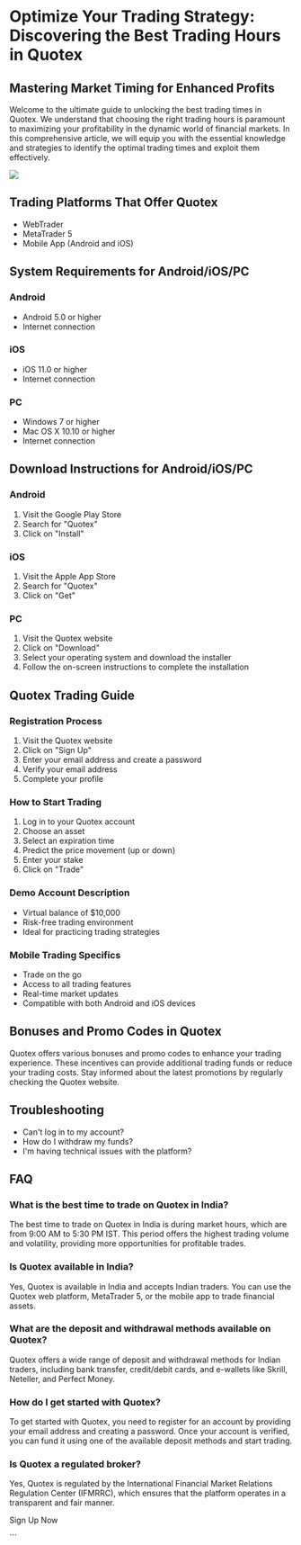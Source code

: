 # Optimize Your Trading Strategy: Discovering the Best Trading Hours in Quotex

## Mastering Market Timing for Enhanced Profits

Welcome to the ultimate guide to unlocking the best trading times in
Quotex. We understand that choosing the right trading hours is paramount
to maximizing your profitability in the dynamic world of financial
markets. In this comprehensive article, we will equip you with the
essential knowledge and strategies to identify the optimal trading times
and exploit them effectively.

[![](https://static.quotex.io/files/4_en/300_250.jpg)](https://traff.sbs/brokerqxlid)

## Trading Platforms That Offer Quotex

-   WebTrader
-   MetaTrader 5
-   Mobile App (Android and iOS)

## System Requirements for Android/iOS/PC

### Android

-   Android 5.0 or higher
-   Internet connection

### iOS

-   iOS 11.0 or higher
-   Internet connection

### PC

-   Windows 7 or higher
-   Mac OS X 10.10 or higher
-   Internet connection

## Download Instructions for Android/iOS/PC

### Android

1.  Visit the Google Play Store
2.  Search for "Quotex"
3.  Click on "Install"

### iOS

1.  Visit the Apple App Store
2.  Search for "Quotex"
3.  Click on "Get"

### PC

1.  Visit the Quotex website
2.  Click on "Download"
3.  Select your operating system and download the installer
4.  Follow the on-screen instructions to complete the installation

## Quotex Trading Guide

### Registration Process

1.  Visit the Quotex website
2.  Click on "Sign Up"
3.  Enter your email address and create a password
4.  Verify your email address
5.  Complete your profile

### How to Start Trading

1.  Log in to your Quotex account
2.  Choose an asset
3.  Select an expiration time
4.  Predict the price movement (up or down)
5.  Enter your stake
6.  Click on "Trade"

### Demo Account Description

-   Virtual balance of \$10,000
-   Risk-free trading environment
-   Ideal for practicing trading strategies

### Mobile Trading Specifics

-   Trade on the go
-   Access to all trading features
-   Real-time market updates
-   Compatible with both Android and iOS devices

## Bonuses and Promo Codes in Quotex

Quotex offers various bonuses and promo codes to enhance your trading
experience. These incentives can provide additional trading funds or
reduce your trading costs. Stay informed about the latest promotions by
regularly checking the Quotex website.

## Troubleshooting

-   Can\'t log in to my account?
-   How do I withdraw my funds?
-   I\'m having technical issues with the platform?

## FAQ

### What is the best time to trade on Quotex in India?

The best time to trade on Quotex in India is during market hours, which
are from 9:00 AM to 5:30 PM IST. This period offers the highest trading
volume and volatility, providing more opportunities for profitable
trades.

### Is Quotex available in India?

Yes, Quotex is available in India and accepts Indian traders. You can
use the Quotex web platform, MetaTrader 5, or the mobile app to trade
financial assets.

### What are the deposit and withdrawal methods available on Quotex?

Quotex offers a wide range of deposit and withdrawal methods for Indian
traders, including bank transfer, credit/debit cards, and e-wallets like
Skrill, Neteller, and Perfect Money.

### How do I get started with Quotex?

To get started with Quotex, you need to register for an account by
providing your email address and creating a password. Once your account
is verified, you can fund it using one of the available deposit methods
and start trading.

### Is Quotex a regulated broker?

Yes, Quotex is regulated by the International Financial Market Relations
Regulation Center (IFMRRC), which ensures that the platform operates in
a transparent and fair manner.

Sign Up Now

\`\`\`

